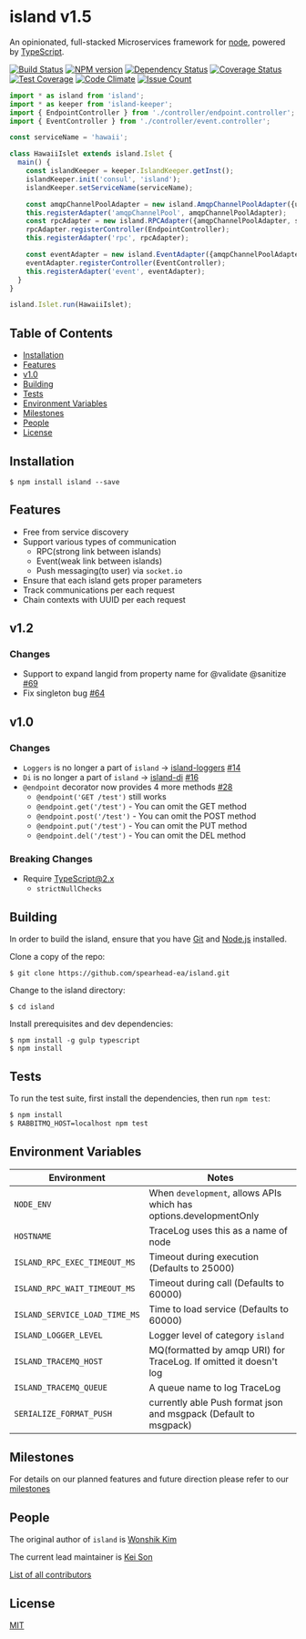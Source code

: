 # island v1.5

An opinionated, full-stacked Microservices framework for [node](http://nodejs.org), powered by [TypeScript](https://github.com/microsoft/typescript).

[![Build Status][travis-image]][travis-url]
[![NPM version][npm-image]][npm-url]
[![Dependency Status][david-image]][david-url]
[![Coverage Status][coveralls-image]][coveralls-url]
[![Test Coverage][codeclimate-coverage]][codeclimate-url]
[![Code Climate][codeclimate-gpa]][codeclimate-url]
[![Issue Count][codeclimate-issue]][codeclimate-url]


```typescript
import * as island from 'island';
import * as keeper from 'island-keeper';
import { EndpointController } from './controller/endpoint.controller';
import { EventController } from './controller/event.controller';

const serviceName = 'hawaii';

class HawaiiIslet extends island.Islet {
  main() {
    const islandKeeper = keeper.IslandKeeper.getInst();
    islandKeeper.init('consul', 'island');
    islandKeeper.setServiceName(serviceName);

    const amqpChannelPoolAdapter = new island.AmqpChannelPoolAdapter({url: 'amqp://rabbitmq:5672'});
    this.registerAdapter('amqpChannelPool', amqpChannelPoolAdapter);
    const rpcAdapter = new island.RPCAdapter({amqpChannelPoolAdapter, serviceName});
    rpcAdapter.registerController(EndpointController);
    this.registerAdapter('rpc', rpcAdapter);

    const eventAdapter = new island.EventAdapter({amqpChannelPoolAdapter, serviceName});
    eventAdapter.registerController(EventController);
    this.registerAdapter('event', eventAdapter);
  }
}

island.Islet.run(HawaiiIslet);
```


## Table of Contents

  - [Installation](#installation)
  - [Features](#features)
  - [v1.0](#v1.0)
  - [Building](#building)
  - [Tests](#tests)
  - [Environment Variables](#environment+variables)
  - [Milestones](#milestones)
  - [People](#people)
  - [License](#license)


## Installation

```
$ npm install island --save
```


## Features

  - Free from service discovery
  - Support various types of communication
    - RPC(strong link between islands)
    - Event(weak link between islands)
    - Push messaging(to user) via `socket.io`
  - Ensure that each island gets proper parameters
  - Track communications per each request
  - Chain contexts with UUID per each request

## v1.2
 
### Changes

  - Support to expand langid from property name for @validate @sanitize [#69](https://github.com/spearhead-ea/island/issues/68)
  - Fix singleton bug [#64](https://github.com/spearhead-ea/island/pull/67)

## v1.0

### Changes

  - `Loggers` is no longer a part of `island` -> [island-loggers](https://github.com/spearhead-ea/island-loggers) [#14](https://github.com/spearhead-ea/island/issues/14)
  - `Di` is no longer a part of `island` -> [island-di](https://github.com/spearhead-ea/island-di) [#16](https://github.com/spearhead-ea/island/issues/16)
  - `@endpoint` decorator now provides 4 more methods [#28](https://github.com/spearhead-ea/island/issues/28)
    - `@endpoint('GET /test')` still works
    - `@endpoint.get('/test')` - You can omit the GET method
    - `@endpoint.post('/test')` - You can omit the POST method
    - `@endpoint.put('/test')` - You can omit the PUT method
    - `@endpoint.del('/test')` - You can omit the DEL method


### Breaking Changes

  - Require TypeScript@2.x
    - `strictNullChecks`


## Building

In order to build the island, ensure that you have [Git](http://git-scm.com/downloads) and [Node.js](http://nodejs.org/) installed.

Clone a copy of the repo:

```
$ git clone https://github.com/spearhead-ea/island.git
```

Change to the island directory:

```
$ cd island
```

Install prerequisites and dev dependencies:

```
$ npm install -g gulp typescript
$ npm install
```


## Tests

  To run the test suite, first install the dependencies, then run `npm test`:

```bash
$ npm install
$ RABBITMQ_HOST=localhost npm test
```


## Environment Variables

| Environment                  | Notes                                                             |
| ---------------------------- | ----------------------------------------------------------------- |
| `NODE_ENV`                   | When `development`, allows APIs which has options.developmentOnly |
| `HOSTNAME`                   | TraceLog uses this as a name of node                              |
| `ISLAND_RPC_EXEC_TIMEOUT_MS` | Timeout during execution (Defaults to 25000)                      |
| `ISLAND_RPC_WAIT_TIMEOUT_MS` | Timeout during call (Defaults to 60000)                           |
| `ISLAND_SERVICE_LOAD_TIME_MS`| Time to load service (Defaults to 60000)                          |
| `ISLAND_LOGGER_LEVEL`        | Logger level of category `island`                                 |
| `ISLAND_TRACEMQ_HOST`        | MQ(formatted by amqp URI) for TraceLog. If omitted it doesn't log |
| `ISLAND_TRACEMQ_QUEUE`       | A queue name to log TraceLog                                      |
| `SERIALIZE_FORMAT_PUSH`      | currently able Push format json and msgpack (Default to msgpack)  |


## Milestones

For details on our planned features and future direction please refer to our [milestones](https://github.com/spearhead-ea/island/milestones)



## People

The original author of `island` is [Wonshik Kim](https://github.com/wokim)

The current lead maintainer is [Kei Son](https://github.com/heycalmdown)

[List of all contributors](https://github.com/spearhead-ea/island/graphs/contributors)



## License

  [MIT](LICENSE)


[travis-image]: https://api.travis-ci.org/spearhead-ea/island.svg?branch=release-1.0
[travis-url]: https://travis-ci.org/spearhead-ea/island
[npm-image]: https://badge.fury.io/js/island.svg
[npm-url]: http://badge.fury.io/js/island
[david-image]: https://david-dm.org/spearhead-ea/island/status.svg
[david-url]: https://david-dm.org/spearhead-ea/island
[coveralls-image]: https://coveralls.io/repos/github/spearhead-ea/island/badge.svg?branch=master
[coveralls-url]: https://coveralls.io/github/spearhead-ea/island?branch=master
[codeclimate-coverage]: https://codeclimate.com/github/spearhead-ea/island/badges/coverage.svg
[codeclimate-gpa]: https://codeclimate.com/github/spearhead-ea/island/badges/gpa.svg
[codeclimate-issue]: https://codeclimate.com/github/spearhead-ea/island/badges/issue_count.svg
[codeclimate-url]: https://codeclimate.com/github/spearhead-ea/island/coverage
